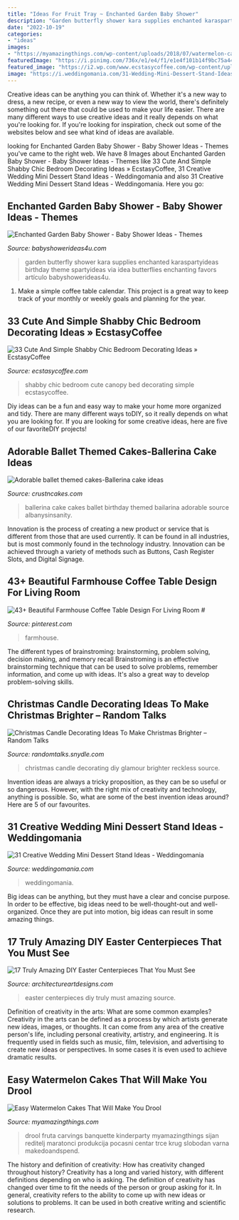 ```yaml
---
title: "Ideas For Fruit Tray ~ Enchanted Garden Baby Shower"
description: "Garden butterfly shower kara supplies enchanted karaspartyideas birthday theme spartyideas via idea butterflies enchanting favors artículo babyshowerideas4u"
date: "2022-10-19"
categories:
- "ideas"
images:
- "https://myamazingthings.com/wp-content/uploads/2018/07/watermelon-cake-5-.jpg"
featuredImage: "https://i.pinimg.com/736x/e1/e4/f1/e1e4f101b14f9bc75a44872c23209bc0.jpg"
featured_image: "https://i2.wp.com/www.ecstasycoffee.com/wp-content/uploads/2016/08/Shabby-Chic-Kids-Bedroom-With-A-Canopy-Bed.jpg?resize=600%2C800"
image: "https://i.weddingomania.com/31-Wedding-Mini-Dessert-Stand-Ideas12.jpg"
---
```



Creative ideas can be anything you can think of. Whether it's a new way to dress, a new recipe, or even a new way to view the world, there's definitely something out there that could be used to make your life easier. There are many different ways to use creative ideas and it really depends on what you're looking for. If you're looking for inspiration, check out some of the websites below and see what kind of ideas are available.

	

		
looking for Enchanted Garden Baby Shower - Baby Shower Ideas - Themes you've came to the right web. We have 8 Images about Enchanted Garden Baby Shower - Baby Shower Ideas - Themes like 33 Cute And Simple Shabby Chic Bedroom Decorating Ideas » EcstasyCoffee, 31 Creative Wedding Mini Dessert Stand Ideas - Weddingomania and also 31 Creative Wedding Mini Dessert Stand Ideas - Weddingomania. Here you go:
		
    
## Enchanted Garden Baby Shower - Baby Shower Ideas - Themes

<img loading=lazy src="https://babyshowerideas4u.com/wp-content/uploads/2014/01/994830_161397710711538_1592653542_n.jpg" onerror="this.onerror=null;this.src='https://tse3.mm.bing.net/th?id=OIP.ELxxeE8rIrKFP29MgBOsCAHaLI&amp;pid=15.1';" alt="Enchanted Garden Baby Shower - Baby Shower Ideas - Themes">

_Source: babyshowerideas4u.com_

>garden butterfly shower kara supplies enchanted karaspartyideas birthday theme spartyideas via idea butterflies enchanting favors artículo babyshowerideas4u. 

	

1. Make a simple coffee table calendar. This project is a great way to keep track of your monthly or weekly goals and planning for the year.

    
## 33 Cute And Simple Shabby Chic Bedroom Decorating Ideas » EcstasyCoffee

<img loading=lazy src="https://i2.wp.com/www.ecstasycoffee.com/wp-content/uploads/2016/08/Shabby-Chic-Kids-Bedroom-With-A-Canopy-Bed.jpg?resize=600%2C800" onerror="this.onerror=null;this.src='https://tse1.mm.bing.net/th?id=OIP.oVXacVJx3FoYQ5XCMhbWGAHaJ4&amp;pid=15.1';" alt="33 Cute And Simple Shabby Chic Bedroom Decorating Ideas » EcstasyCoffee">

_Source: ecstasycoffee.com_

>shabby chic bedroom cute canopy bed decorating simple ecstasycoffee. 

	

Diy ideas can be a fun and easy way to make your home more organized and tidy. There are many different ways toDIY, so it really depends on what you are looking for. If you are looking for some creative ideas, here are five of our favoriteDIY projects!

    
## Adorable Ballet Themed Cakes-Ballerina Cake Ideas

<img loading=lazy src="http://www.crustncakes.com/blog/wp-content/uploads/2017/03/48376858164c1e93c32b1c74e8a7a579.jpg" onerror="this.onerror=null;this.src='https://tse2.mm.bing.net/th?id=OIP.kD_PNnbHbo2H2OheaNoSwQHaNL&amp;pid=15.1';" alt="Adorable ballet themed cakes-Ballerina cake ideas">

_Source: crustncakes.com_

>ballerina cake cakes ballet birthday themed bailarina adorable source albanysinsanity. 

	

Innovation is the process of creating a new product or service that is different from those that are used currently. It can be found in all industries, but is most commonly found in the technology industry. Innovation can be achieved through a variety of methods such as Buttons, Cash Register Slots, and Digital Signage.

    
## 43+ Beautiful Farmhouse Coffee Table Design For Living Room #

<img loading=lazy src="https://i.pinimg.com/736x/e1/e4/f1/e1e4f101b14f9bc75a44872c23209bc0.jpg" onerror="this.onerror=null;this.src='https://tse2.mm.bing.net/th?id=OIP.inZPryD8MJIdKfbWKLvnIwHaJ4&amp;pid=15.1';" alt="43+ Beautiful Farmhouse Coffee Table Design For Living Room #">

_Source: pinterest.com_

>farmhouse. 

	

The different types of brainstroming: brainstorming, problem solving, decision making, and memory recall
Brainstroming is an effective brainstorming technique that can be used to solve problems, remember information, and come up with ideas. It's also a great way to develop problem-solving skills.

    
## Christmas Candle Decorating Ideas To Make Christmas Brighter – Random Talks

<img loading=lazy src="https://randomtalks.snydle.com/files/2014/11/diy-christmas-candle.jpg" onerror="this.onerror=null;this.src='https://tse1.mm.bing.net/th?id=OIP.nEiaRH0Bee8JnbVA3q2i7AHaK_&amp;pid=15.1';" alt="Christmas Candle Decorating Ideas To Make Christmas Brighter – Random Talks">

_Source: randomtalks.snydle.com_

>christmas candle decorating diy glamour brighter reckless source. 

	

Invention ideas are always a tricky proposition, as they can be so useful or so dangerous. However, with the right mix of creativity and technology, anything is possible. So, what are some of the best invention ideas around? Here are 5 of our favourites.

    
## 31 Creative Wedding Mini Dessert Stand Ideas - Weddingomania

<img loading=lazy src="https://i.weddingomania.com/31-Wedding-Mini-Dessert-Stand-Ideas12.jpg" onerror="this.onerror=null;this.src='https://tse4.mm.bing.net/th?id=OIP.SPUlYHZFIRJgflTp2sl5twAAAA&amp;pid=15.1';" alt="31 Creative Wedding Mini Dessert Stand Ideas - Weddingomania">

_Source: weddingomania.com_

>weddingomania. 

	

Big ideas can be anything, but they must have a clear and concise purpose. In order to be effective, big ideas need to be well-thought-out and well-organized. Once they are put into motion, big ideas can result in some amazing things.

    
## 17 Truly Amazing DIY Easter Centerpieces That You Must See

<img loading=lazy src="https://www.architectureartdesigns.com/wp-content/uploads/2016/03/6-46.jpg" onerror="this.onerror=null;this.src='https://tse3.mm.bing.net/th?id=OIP.UC02xb7zqDX5iv7SizUuuQHaLG&amp;pid=15.1';" alt="17 Truly Amazing DIY Easter Centerpieces That You Must See">

_Source: architectureartdesigns.com_

>easter centerpieces diy truly must amazing source. 

	

Definition of creativity in the arts: What are some common examples?
Creativity in the arts can be defined as a process by which artists generate new ideas, images, or thoughts. It can come from any area of the creative person's life, including personal creativity, artistry, and engineering. It is frequently used in fields such as music, film, television, and advertising to create new ideas or perspectives. In some cases it is even used to achieve dramatic results.

    
## Easy Watermelon Cakes That Will Make You Drool

<img loading=lazy src="https://myamazingthings.com/wp-content/uploads/2018/07/watermelon-cake-5-.jpg" onerror="this.onerror=null;this.src='https://tse3.mm.bing.net/th?id=OIP.ij0nMIzEr_M-aWdol9VMmgHaLH&amp;pid=15.1';" alt="Easy Watermelon Cakes That Will Make You Drool">

_Source: myamazingthings.com_

>drool fruta carvings banquette kinderparty myamazingthings sijan reditelj maratonci produkcija pocasni centar trce krug slobodan varna makedoandspend. 

	

The history and definition of creativity: How has creativity changed throughout history?
Creativity has a long and varied history, with different definitions depending on who is asking. The definition of creativity has changed over time to fit the needs of the person or group asking for it. In general, creativity refers to the ability to come up with new ideas or solutions to problems. It can be used in both creative writing and scientific research.

